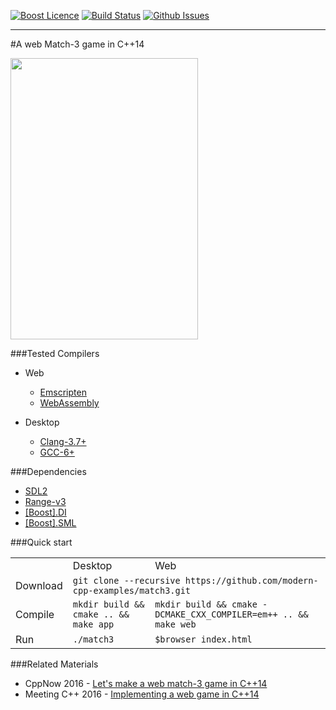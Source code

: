 <a href="http://www.boost.org/LICENSE_1_0.txt" target="_blank">![Boost Licence](http://img.shields.io/badge/license-boost-blue.svg)</a>
<a href="https://travis-ci.org/modern-cpp-examples/match3" target="_blank">![Build Status](https://img.shields.io/travis/modern-cpp-examples/match3/master.svg?label=linux)</a>
<a href="http://github.com/modern-cpp-examples/match3/issues" target="_blank">![Github Issues](https://img.shields.io/github/issues/modern-cpp-examples/match3.svg)</a>

---------------------------------------

#A web Match-3 game in C++14

<a href="http://modern-cpp-examples.github.io/match3">
  <img src="docs/images/match3.png" width="300" height="450"/>
</a>

###Tested Compilers

* Web
  * [Emscripten](http://emscripten.org)
  * [WebAssembly](http://webassembly.org)

* Desktop
  * [Clang-3.7+](http://clang.llvm.org)
  * [GCC-6+](https://gcc.gnu.org/gcc-6/changes.html)

###Dependencies

* [SDL2](https://www.libsdl.org/download-2.0.php)
* [Range-v3](https://github.com/ericniebler/range-v3)
* [[Boost].DI](https://github.com/boost-experimental/di)
* [[Boost].SML](https://github.com/boost-experimental/sml)


###Quick start

<table>
  <tr>
    <td></td>
    <td>Desktop</td>
    <td>Web</td>
  </tr>
  <tr>
    <td>Download</td>
    <td colspan="2"><code>git clone --recursive https://github.com/modern-cpp-examples/match3.git</code></td>
  </tr>
  <tr>
    <td>Compile</td>
    <td><code>mkdir build &amp;&amp; cmake .. &amp;&amp; make app</code></td>
    <td><code>mkdir build &amp;&amp; cmake -DCMAKE_CXX_COMPILER=em++ .. &amp;&amp; make web</code></td>
  </tr>
  <tr>
    <td>Run</td>
    <td><code>./match3</code></td>
    <td><code>$browser index.html</code></td>
  </tr>
</table>

###Related Materials

* CppNow 2016 - [Let's make a web match-3 game in C++14](http://modern-cpp-examples.github.io/match3/cppnow-2016)
* Meeting C++ 2016 - [Implementing a web game in C++14](http://modern-cpp-examples.github.io/match3/meetingcpp-2016)

